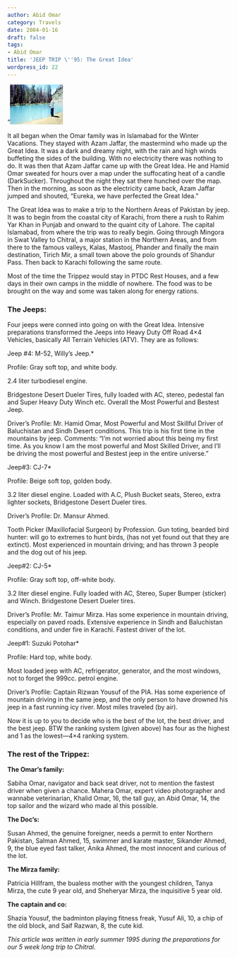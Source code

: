```yaml
---
author: Abid Omar
category: Travels
date: 2004-01-16
draft: false
tags:
- Abid Omar
title: 'JEEP TRIP \''95: The Great Idea'
wordpress_id: 22
---
```


“![](./chitral_omars_19-thumb.jpg "Picture gallery of the Chitral trip")

It all began when the Omar family was in Islamabad for the Winter Vacations. They stayed with Azam Jaffar, the mastermind who made up the Great Idea. It was a dark and dreamy night, with the rain and high winds buffeting the sides of the building. With no electricity there was nothing to do. It was then that Azam Jaffar came up with the Great Idea. He and Hamid Omar sweated for hours over a map under the suffocating heat of a candle (DarkSucker). Throughout the night they sat there hunched over the map. Then in the morning, as soon as the electricity came back, Azam Jaffar jumped and shouted, “Eureka, we have perfected the Great Idea.”

The Great Idea was to make a trip to the Northern Areas of Pakistan by jeep. It was to begin from the coastal city of Karachi, from there a rush to Rahim Yar Khan in Punjab and onward to the quaint city of Lahore. The capital Islamabad, from where the trip was to really begin. Going through Mingora in Swat Valley to Chitral, a major station in the Northern Areas, and from there to the famous valleys, Kalas, Mastooj, Phander and finally the main destination, Tirich Mir, a small town above the polo grounds of Shandur Pass. Then back to Karachi following the same route.

Most of the time the Trippez would stay in PTDC Rest Houses, and a few days in their own camps in the middle of nowhere. The food was to be brought on the way and some was taken along for energy rations.

### The Jeeps:

Four jeeps were conned into going on with the Great Idea. Intensive preparations transformed the Jeeps into Heavy Duty Off Road 4×4 Vehicles, basically All Terrain Vehicles (ATV). They are as follows:

Jeep #4: M-52, Willy’s Jeep.\*

Profile: Gray soft top, and white body.

2.4 liter turbodiesel engine.

Bridgestone Desert Dueler Tires, fully loaded with AC, stereo, pedestal fan and Super Heavy Duty Winch etc. Overall the Most Powerful and Bestest Jeep.

Driver’s Profile: Mr. Hamid Omar, Most Powerful and Most Skillful Driver of Baluchistan and Sindh Desert conditions. This trip is his first time in the mountains by jeep. Comments: “I’m not worried about this being my first time. As you know I am the most powerful and Most Skilled Driver, and I’ll be driving the most powerful and Bestest jeep in the entire universe.”

Jeep#3: CJ-7\*

Profile: Beige soft top, golden body.

3.2 liter diesel engine. Loaded with A.C, Plush Bucket seats, Stereo, extra lighter sockets, Bridgestone Desert Dueler tires.

Driver’s Profile: Dr. Mansur Ahmed.

Tooth Picker (Maxillofacial Surgeon) by Profession. Gun toting, bearded bird hunter: will go to extremes to hunt birds, (has not yet found out that they are extinct). Most experienced in mountain driving; and has thrown 3 people and the dog out of his jeep.

Jeep#2: CJ-5\*

Profile: Gray soft top, off-white body.

3.2 liter diesel engine. Fully loaded with AC, Stereo, Super Bumper (sticker) and Winch. Bridgestone Desert Dueler tires.

Driver’s Profile: Mr. Taimur Mirza. Has some experience in mountain driving, especially on paved roads. Extensive experience in Sindh and Baluchistan conditions, and under fire in Karachi. Fastest driver of the lot.

Jeep#1: Suzuki Potohar\*

Profile: Hard top, white body.

Most loaded jeep with AC, refrigerator, generator, and the most windows, not to forget the 999cc. petrol engine.

Driver’s Profile: Captain Rizwan Yousuf of the PIA. Has some experience of mountain driving in the same jeep, and the only person to have drowned his jeep in a fast running icy river. Most miles traveled (by air).

Now it is up to you to decide who is the best of the lot, the best driver, and the best jeep. BTW the ranking system (given above) has four as the highest and 1 as the lowest—4×4 ranking system.

### The rest of the Trippez:

**The Omar’s family:**

Sabiha Omar, navigator and back seat driver, not to mention the fastest driver when given a chance. Mahera Omar, expert video photographer and wannabe veterinarian, Khalid Omar, 16, the tall guy, an Abid Omar, 14, the top sailor and the wizard who made al this possible.

**The Doc’s:**

Susan Ahmed, the genuine foreigner, needs a permit to enter Northern Pakistan, Salman Ahmed, 15, swimmer and karate master, Sikander Ahmed, 9, the blue eyed fast talker, Anika Ahmed, the most innocent and curious of the lot.

**The Mirza family:**

Patricia Hillfram, the bualess mother with the youngest children, Tanya Mirza, the cute 9 year old, and Sheheryar Mirza, the inquisitive 5 year old.

**The captain and co:**

Shazia Yousuf, the badminton playing fitness freak, Yusuf Ali, 10, a chip of the old block, and Saif Razwan, 8, the cute kid.

*This article was written in early summer 1995 during the preparations for our 5 week long trip to Chitral.*